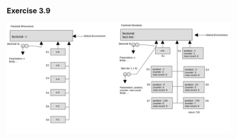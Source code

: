 ### Exercise 3.9
![environment](https://github.com/jonathantorres/bookshelf/blob/master/sicp/img/3.9.png)
